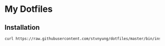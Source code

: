 # My Dotfiles

## Installation

``` bash
curl https://raw.githubusercontent.com/stvnyung/dotfiles/master/bin/installer|bash
```